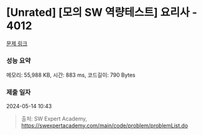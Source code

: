 # [Unrated] [모의 SW 역량테스트] 요리사 - 4012 

[문제 링크](https://swexpertacademy.com/main/code/problem/problemDetail.do?contestProbId=AWIeUtVakTMDFAVH) 

### 성능 요약

메모리: 55,988 KB, 시간: 883 ms, 코드길이: 790 Bytes

### 제출 일자

2024-05-14 10:43



> 출처: SW Expert Academy, https://swexpertacademy.com/main/code/problem/problemList.do